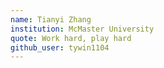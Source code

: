 ```yaml
---
name: Tianyi Zhang
institution: McMaster University
quote: Work hard, play hard
github_user: tywin1104
---
```


